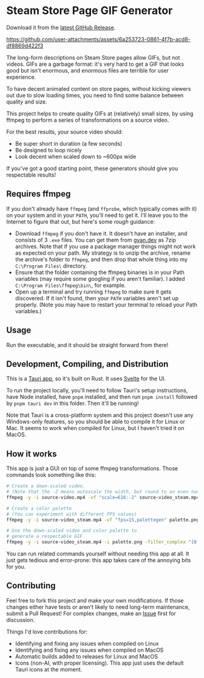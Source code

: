 # Steam Store Page GIF Generator

Download it from the [latest GitHub Release](https://github.com/bscotch/steam-gifs/releases).

https://github.com/user-attachments/assets/6a253723-0861-4f7b-acd8-df8869d422f3

The long-form descriptions on Steam Store pages allow GIFs, but not videos. GIFs are a garbage format: it's very hard to get a GIF that looks good but isn't enormous, and enormous files are terrible for user experience.

To have decent animated content on store pages, without kicking viewers out due to slow loading times, you need to find some balance between quality and size.

This project helps to create quality GIFs at (relatively) small sizes, by using ffmpeg to perform a series of transformations on a source video.

For the best results, your source video should:

- Be super short in duration (a few seconds)
- Be designed to loop nicely
- Look decent when scaled down to ~600px wide

If you've got a good starting point, these generators should give you respectable results!

## Requires ffmpeg

If you don't already have `ffmpeg` (and `ffprobe`, which typically comes with it) on your system and in your `PATH`, you'll need to get it. I'll leave you to the Internet to figure that out, but here's some _rough_ guidance:

- Download `ffmpeg` if you don't have it. It doesn't have an installer, and consists of 3 `.exe` files. You can get them from [gyan.dev](https://www.gyan.dev/ffmpeg/builds/) as 7zip archives. Note that if you use a package manager things might not work as expected on your path. My strategy is to unzip the archive, rename the archive's folder to `ffmpeg`, and then drop that whole thing into my `C:\Program Files\` directory.
- Ensure that the folder containing the ffmpeg binaries is in your Path variables (may require some googling if you aren't familiar). I added `C:\Program Files\ffmpeg\bin\`, for example.
- Open up a terminal and try running `ffmpeg` to make sure it gets discovered. If it isn't found, then your `PATH` variables aren't set up properly. (Note you may have to restart your terminal to reload your Path variables.)

## Usage

Run the executable, and it should be straight forward from there!

## Development, Compiling, and Distribution

This is a [Tauri app](https://v2.tauri.app/), so it's built on Rust. It uses [Svelte](https://svelte.dev/) for the UI.

To run the project locally, you'll need to follow Tauri's setup instructions, have Node installed, have `pnpm` installed, and then run `pnpm install` followed by `pnpm tauri dev` in this folder. Then it'll be running!

Note that Tauri is a cross-platform system and this project doesn't use any Windows-only features, so you should be able to compile it for Linux or Mac. It seems to work when compiled for Linux, but I haven't tried it on MacOS.

## How it works

This app is just a GUI on top of some ffmpeg transformations. Those commands look something like this:

```bash
# Create a down-scaled video.
# (Note that the -2 means autoscale the width, but round to an even number)
ffmpeg -y -i source-video.mp4 -vf "scale=616:-2" source-video_steam.mp4

# Create a color palette
# (You can experiment with different FPS values)
ffmpeg -y -i source-video_steam.mp4 -vf "fps=15,palettegen" palette.png

# Use the down-scaled video and color palette to
# generate a respectable GIF
ffmpeg -y -i source-video_steam.mp4 -i palette.png -filter_complex "[0:v]fps=15[v];[v][1:v]paletteuse" source-video_steam.gif
```

You can run related commands yourself without needing this app at all. It just gets tedious and error-prone: this app takes care of the annoying bits for you.

## Contributing

Feel free to fork this project and make your own modifications. If those changes either have tests or aren't likely to need long-term maintenance, submit a Pull Request! For complex changes, make an [Issue](https://github.com/bscotch/steam-gifs/issues) first for discussion.

Things I'd love contributions for:

- Identifying and fixing any issues when compiled on Linux
- Identifying and fixing any issues when compiled on MacOS
- Automatic builds added to releases for Linux and MacOS
- Icons (non-AI, with proper licensing). This app just uses the default Tauri icons at the moment.
